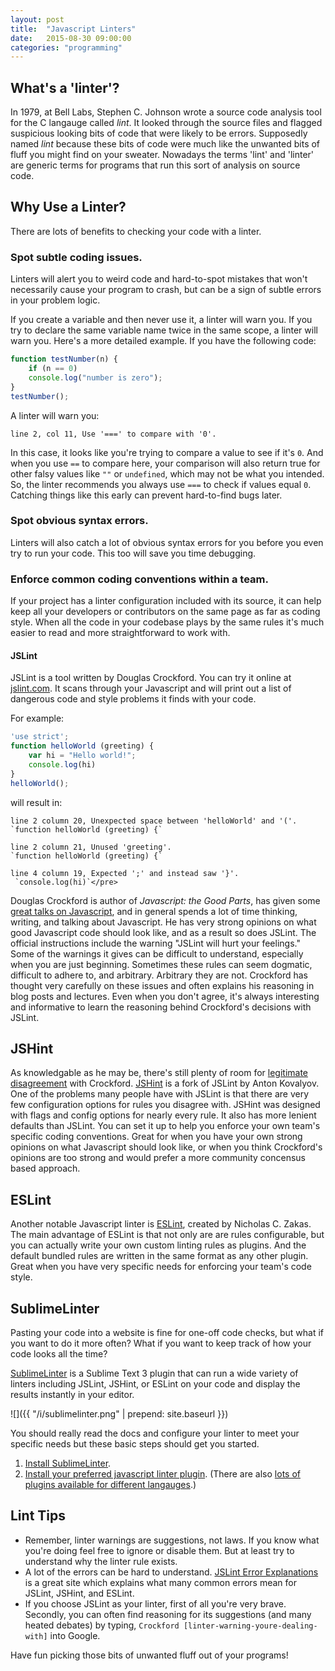 ```yaml
---
layout: post
title:  "Javascript Linters"
date:   2015-08-30 09:00:00
categories: "programming"
---
```


## What's a 'linter'?

In 1979, at Bell Labs, Stephen C. Johnson wrote a source code analysis tool for the C langauge called _lint_. It looked through the source files and flagged suspicious looking bits of code that were likely to be errors. Supposedly named _lint_ because these bits of code were much like the unwanted bits of fluff you might find on your sweater. Nowadays the terms 'lint' and 'linter' are generic terms for programs that run this sort of analysis on source code.

## Why Use a Linter?

There are lots of benefits to checking your code with a linter.

### Spot subtle coding issues.

Linters will alert you to weird code and hard-to-spot mistakes that won't necessarily cause your program to crash, but can be a sign of subtle errors in your problem logic.

If you create a variable and then never use it, a linter will warn you. If you try to declare the same variable name twice in the same scope, a linter will warn you. Here's a more detailed example. If you have the following code:

```javascript
function testNumber(n) {
    if (n == 0)
    console.log("number is zero");
}
testNumber();
```

A linter will warn you:

`line 2, col 11, Use '===' to compare with '0'.`

In this case, it looks like you're trying to compare a value to see if it's `0`. And when you use `==` to compare here, your comparison will also return true for other falsy values like `""` or `undefined`, which may not be what you intended. So, the linter recommends you always use `===` to check if values equal `0`. Catching things like this early can prevent hard-to-find bugs later.

### Spot obvious syntax errors.

Linters will also catch a lot of obvious syntax errors for you before you even try to run your code. This too will save you time debugging.

### Enforce common coding conventions within a team.

If your project has a linter configuration included with its source, it can help keep all your developers or contributors on the same page as far as coding style. When all the code in your codebase plays by the same rules it's much easier to read and more straightforward to work with.

#### JSLint

JSLint is a tool written by Douglas Crockford. You can try it online at [jslint.com](http://jslint.com). It scans through your Javascript and will print out a list of dangerous code and style problems it finds with your code.

For example:

```javascript
'use strict';
function helloWorld (greeting) {
    var hi = "Hello world!";
    console.log(hi)
}
helloWorld();
```

will result in:

```
line 2 column 20, Unexpected space between 'helloWorld' and '('.
`function helloWorld (greeting) {`

line 2 column 21, Unused 'greeting'.
`function helloWorld (greeting) {`

line 4 column 19, Expected ';' and instead saw '}'.
 `console.log(hi)`</pre>
```

Douglas Crockford is author of _Javascript: the Good Parts_, has given some [great talks on Javascript](https://www.youtube.com/watch?v=JxAXlJEmNMg&list=PL7664379246A246CB), and in general spends a lot of time thinking, writing, and talking about Javascript. He has very strong opinions on what good Javascript code should look like, and as a result so does JSLint. The official instructions include the warning "JSLint will hurt your feelings." Some of the warnings it gives can be difficult to understand, especially when you are just beginning. Sometimes these rules can seem dogmatic, difficult to adhere to, and arbitrary. Arbitrary they are not. Crockford has thought very carefully on these issues and often explains his reasoning in blog posts and lectures. Even when you don't agree, it's always interesting and informative to learn the reasoning behind Crockford's decisions with JSLint.

## JSHint

As knowledgable as he may be, there's still plenty of room for [legitimate disagreement](https://medium.com/@valueof/why-i-forked-jslint-to-jshint-73a72fd3612) with Crockford. [JSHint](http://jshint.com) is a fork of JSLint by Anton Kovalyov. One of the problems many people have with JSLint is that there are very few configuration options for rules you disagree with. JSHint was designed with flags and config options for nearly every rule. It also has more lenient defaults than JSLint. You can set it up to help you enforce your own team's specific coding conventions. Great for when you have your own strong opinions on what Javascript should look like, or when you think Crockford's opinions are too strong and would prefer a more community concensus based approach.

## ESLint

Another notable Javascript linter is [ESLint](http://eslint.org), created by Nicholas C. Zakas. The main advantage of ESLint is that not only are are rules configurable, but you can actually write your own custom linting rules as plugins. And the default bundled rules are written in the same format as any other plugin. Great when you have very specific needs for enforcing your team's code style.

## SublimeLinter

Pasting your code into a website is fine for one-off code checks, but what if you want to do it more often? What if you want to keep track of how your code looks all the time?

[SublimeLinter](http://www.sublimelinter.com/en/latest/) is a Sublime Text 3 plugin that can run a wide variety of linters including JSLint, JSHint, or ESLint on your code and display the results instantly in your editor.

![]({{ "/i/sublimelinter.png" | prepend: site.baseurl }})

You should really read the docs and configure your linter to meet your specific needs but these basic steps should get you started.

1.  [Install SublimeLinter](http://www.sublimelinter.com/en/latest/installation.html#installing-via-pc).
2.  [Install your preferred javascript linter plugin](http://www.sublimelinter.com/en/latest/installation.html#linter-plugins). (There are also [lots of plugins available for different langauges](https://packagecontrol.io/search/sublimelinter-%3Ast3).)

## Lint Tips

*   Remember, linter warnings are suggestions, not laws. If you know what you're doing feel free to ignore or disable them. But at least try to understand why the linter rule exists.
*   A lot of the errors can be hard to understand. [JSLint Error Explanations](https://jslinterrors.com/) is a great site which explains what many common errors mean for JSLint, JSHint, and ESLint.
*   If you choose JSLint as your linter, first of all you're very brave. Secondly, you can often find reasoning for its suggestions (and many heated debates) by typing, `Crockford [linter-warning-youre-dealing-with]` into Google.

Have fun picking those bits of unwanted fluff out of your programs!